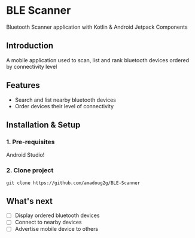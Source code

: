# BLE Scanner
Bluetooth Scanner application with Kotlin & Android Jetpack Components

## Introduction
A mobile application used to scan, list and rank bluetooth devices ordered by connectivity level

## Features
* Search and list nearby bluetooth devices
* Order devices their level of connectivity

## Installation & Setup
### 1. Pre-requisites
Android Studio!
### 2. Clone project
```
git clone https://github.com/amadoug2g/BLE-Scanner
```

## What's next
- [ ] Display ordered bluetooth devices
- [ ] Connect to nearby devices
- [ ] Advertise mobile device to others
